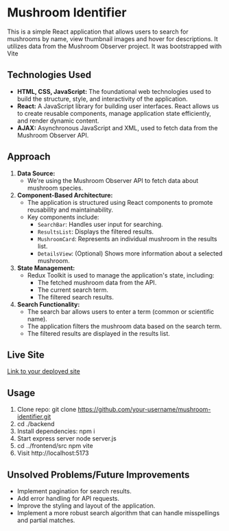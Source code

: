 
# Mushroom Identifier

This is a simple React application that allows users to search for mushrooms by name, view thumbnail images and hover for descriptions. It utilizes data from the Mushroom Observer project. It was bootstrapped with Vite

## Technologies Used

* **HTML, CSS, JavaScript:** The foundational web technologies used to build the structure, style, and interactivity of the application.
* **React:** A JavaScript library for building user interfaces. React allows us to create reusable components, manage application state efficiently, and render dynamic content.
* **AJAX:** Asynchronous JavaScript and XML, used to fetch data from the Mushroom Observer API.

## Approach

1. **Data Source:**
   * We're using the Mushroom Observer API to fetch data about mushroom species.
2. **Component-Based Architecture:**
   * The application is structured using React components to promote reusability and maintainability.
   * Key components include:
      * `SearchBar`: Handles user input for searching.
      * `ResultsList`:  Displays the filtered results.
      * `MushroomCard`: Represents an individual mushroom in the results list.
      * `DetailsView`: (Optional)  Shows more information about a selected mushroom.
3. **State Management:**
   * Redux Toolkit is used to manage the application's state, including:
      * The fetched mushroom data from the API.
      * The current search term.
      * The filtered search results.
4. **Search Functionality:**
   * The search bar allows users to enter a term (common or scientific name).
   * The application filters the mushroom data based on the search term.
   * The filtered results are displayed in the results list.

## Live Site

[Link to your deployed site]()

## Usage

1. Clone repo:
   git clone https://github.com/your-username/mushroom-identifier.git
2. cd ./backend 
3. Install dependencies:
   npm i
4. Start express server
   node server.js
5. cd ../frontend/src
   npm vite
6. Visit http://localhost:5173   

## Unsolved Problems/Future Improvements

* Implement pagination for search results.
* Add error handling for API requests.
* Improve the styling and layout of the application.
* Implement a more robust search algorithm that can handle misspellings and partial matches.

